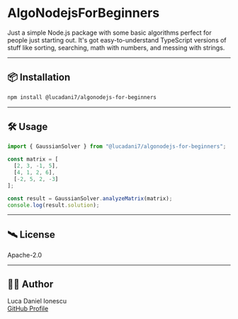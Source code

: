 # AlgoNodejsForBeginners
Just a simple Node.js package with some basic algorithms perfect for people just starting out. It's got easy-to-understand TypeScript versions of stuff like sorting, searching, math with numbers, and messing with strings.

---

## 📦 Installation

```bash
npm install @lucadani7/algonodejs-for-beginners
```

---

## 🛠️ Usage
```ts
import { GaussianSolver } from "@lucadani7/algonodejs-for-beginners";

const matrix = [
  [2, 3, -1, 5],
  [4, 1, 2, 6],
  [-2, 5, 2, -3]
];

const result = GaussianSolver.analyzeMatrix(matrix);
console.log(result.solution);
```

---

## 🛰️ License

Apache-2.0

---

## 🧑‍🚀 Author

Luca Daniel Ionescu  
[GitHub Profile](https://github.com/lucadani7)
